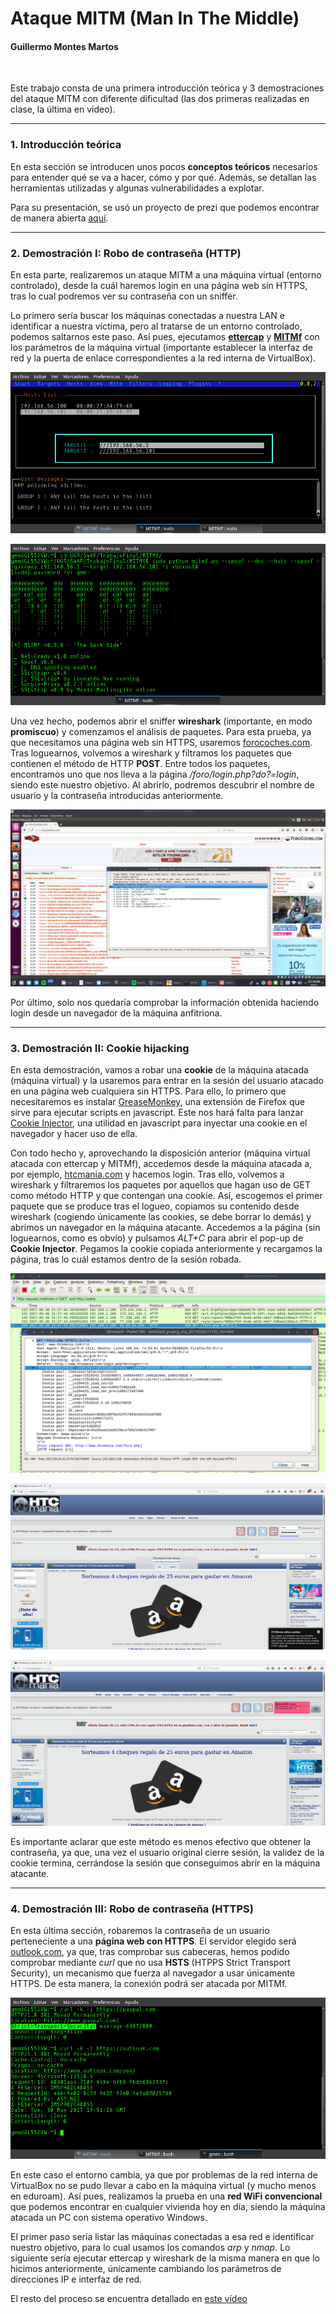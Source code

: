 # Ataque MITM (Man In The Middle)

#### Guillermo Montes Martos

<br>

Este trabajo consta de una primera introducción teórica y 3 demostraciones del ataque MITM con diferente dificultad (las dos primeras realizadas en clase, la última en vídeo).

___

### 1. Introducción teórica

En esta sección se introducen unos pocos **conceptos teóricos** necesarios para entender qué se va a hacer, cómo y por qué. Además, se detallan las herramientas utilizadas y algunas vulnerabilidades a explotar.

Para su presentación, se usó un proyecto de prezi que podemos encontrar de manera abierta [aquí](http://prezi.com/lbj0zbbj0zsj).

___

### 2. Demostración I: Robo de contraseña (HTTP)

En esta parte, realizaremos un ataque MITM a una máquina virtual (entorno controlado), desde la cuál haremos login en una página web sin HTTPS, tras lo cual podremos ver su contraseña con un sniffer.

Lo primero sería buscar los máquinas conectadas a nuestra LAN e identificar a nuestra víctima, pero al tratarse de un entorno controlado, podemos saltarnos este paso. Así pues, ejecutamos [**ettercap**](https://ettercap.github.io/ettercap/) y [**MITMf**](https://github.com/byt3bl33d3r/MITMf) con los parámetros de la máquina virtual (importante establecer la interfaz de red y la puerta de enlace correspondientes a la red interna de VirtualBox).

![Ettercap](img/http_ettercap.png "Ettercap")

![MITMf](img/http_mitmf.png "MITMf")

Una vez hecho, podemos abrir el sniffer **wireshark** (importante, en modo **promiscuo**) y comenzamos el análisis de paquetes. Para esta prueba, ya que necesitamos una página web sin HTTPS, usaremos [forocoches.com](http://forocoches.com). Tras loguearnos, volvemos a wireshark y filtramos los paquetes que contienen el método de HTTP **POST**. Entre todos los paquetes, encontramos uno que nos lleva a la página */foro/login.php?do?=login*, siendo este nuestro objetivo. Al abrirlo, podremos descubrir el nombre de usuario y la contraseña introducidas anteriormente. 

![Wireshark package](img/http_pass.png "Wireshark package")

Por último, solo nos quedaría comprobar la información obtenida haciendo login desde un navegador de la máquina anfitriona.

___

### 3. Demostración II: Cookie hijacking

En esta demostración, vamos a robar una **cookie** de la máquina atacada (máquina virtual) y la usaremos para entrar en la sesión del usuario atacado en una página web cualquiera sin HTTPS. Para ello, lo primero que necesitaremos es instalar [GreaseMonkey](https://addons.mozilla.org/es/firefox/addon/greasemonkey/), una extensión de Firefox que sirve para ejecutar scripts en javascript. Este nos hará falta para lanzar [Cookie Injector](http://userscripts-mirror.org/scripts/show/119798), una utilidad en javascript para inyectar una cookie en el navegador y hacer uso de ella.

Con todo hecho y, aprovechando la disposición anterior (máquina virtual atacada con ettercap y MITMf), accedemos desde la máquina atacada a, por ejemplo, [htcmania.com](htcmania.com) y hacemos login. Tras ello, volvemos a wireshark y filtraremos los paquetes por aquellos que hagan uso de GET como método HTTP y que contengan una cookie. Así, escogemos el primer paquete que se produce tras el logueo, copiamos su contenido desde wireshark (cogiendo únicamente las cookies, se debe borrar lo demás) y abrimos un navegador en la máquina atacante. Accedemos a la página (sin loguearnos, como es obvio) y pulsamos *ALT+C* para abrir el pop-up de **Cookie Injector**. Pegamos la cookie copiada anteriormente y recargamos la página, tras lo cuál estamos dentro de la sesión robada.

![Cookie](img/cookie_paquete.png "Cookie")

![Cookie Injector](img/cookie_cookieinjector.png "Cookie Injector")

![Sesión robada](img/cookie_success.png "Sesión robada")

Es importante aclarar que este método es menos efectivo que obtener la contraseña, ya que, una vez el usuario original cierre sesión, la validez de la cookie termina, cerrándose la sesión que conseguimos abrir en la máquina atacante.

___

### 4. Demostración III: Robo de contraseña (HTTPS)

En esta última sección, robaremos la contraseña de un usuario perteneciente a una **página web con HTTPS**. El servidor elegido será [outlook.com](https://outlook.com), ya que, tras comprobar sus cabeceras, hemos podido comprobar mediante *curl* que no usa **HSTS** (HTPPS Strict Transport Security), un mecanismo que fuerza al navegador a usar únicamente HTTPS. De esta manera, la conexión podrá ser atacada por MITMf.

![Curl](img/https_curl.png "Curl")

En este caso el entorno cambia, ya que por problemas de la red interna de VirtualBox no se pudo llevar a cabo en la máquina virtual (y mucho menos en eduroam). Así pues, realizamos la prueba en una **red WiFi convencional** que podemos encontrar en cualquier vivienda hoy en día, siendo la máquina atacada un PC con sistema operativo Windows.

El primer paso sería listar las máquinas conectadas a esa red e identificar nuestro objetivo, para lo cual usamos los comandos *arp* y *nmap*. Lo siguiente sería ejecutar ettercap y wireshark de la misma manera en que lo hicimos anteriormente, únicamente cambiando los parámetros de direcciones IP e interfaz de red.

El resto del proceso se encuentra detallado en [este vídeo](https://drive.google.com/file/d/0B7-JeOSgxpksVVNPbC1yYWhTcVk/view?usp=sharing)

